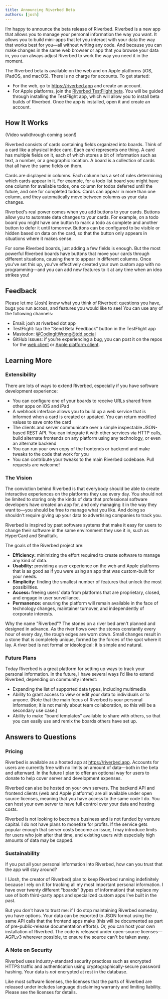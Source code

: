 ```yaml
---
title: Announcing Riverbed Beta
authors: [josh]
---
```


I’m happy to announce the beta release of Riverbed. Riverbed is a new app that allows you to manage your personal information the way you want. It allows you to build mini-apps that let you interact with your data the way that works best for you—all without writing any code. And because you can make changes in the same web browser or app that you browse your data in, you can always adjust Riverbed to work the way you need it in the moment.

The Riverbed beta is available on the web and on Apple platforms (iOS, iPadOS, and macOS). There is no charge for accounts. To get started:

- For the web, go to <https://riverbed.app> and create an account.
- For Apple platforms, join the [Riverbed TestFlight beta](https://testflight.apple.com/join/x2YeMEWe). You will be guided through installing the TestFlight app, which will allow you to install beta builds of Riverbed. Once the app is installed, open it and create an account.

## How It Works
(Video walkthrough coming soon!)

Riverbed consists of cards containing fields organized into boards. Think of a card like a physical index card. Each card represents one thing. A card has multiple fields on it, each of which stores a bit of information such as text, a number, or a geographic location. A board is a collection of cards that all have the same fields on them.

Cards are displayed in columns. Each column has a set of rules determining which cards appear in it. For example, for a todo list board you might have one column for available todos, one column for todos deferred until the future, and one for completed todos. Cards can appear in more than one column, and they automatically move between columns as your data changes.

Riverbed's real power comes when you add buttons to your cards. Buttons allow you to automate data changes to your cards. For example, on a todo board you might have one button to mark a todo as complete and another button to defer it until tomorrow. Buttons can be configured to be visible or hidden based on data on the card, so that the button only appears in situations where it makes sense.

For some Riverbed boards, just adding a few fields is enough. But the most powerful Riverbed boards have buttons that move your cards through different situations, causing them to appear in different columns. Once you've set this up, you've effectively created your own custom app with no programming—and you can add new features to it at any time when an idea strikes you!

## Feedback
Please let me (Josh) know what you think of Riverbed: questions you have, bugs you run across, and features you would like to see! You can use any of the following channels:

- Email: josh at riverbed dot app
- TestFlight: tap the "Send Beta Feedback" button in the TestFlight app
- Mastodon: [@CodingItWrong@tdd.social](https://tdd.social/@CodingItWrong)
- GitHub Issues: if you’re experiencing a bug, you can post it on the repos for the [web client](https://github.com/CodingItWrong/riverbed-web/issues) or [Apple platform client](https://github.com/CodingItWrong/riverbed-ios/issues).

## Learning More

### Extensibility
There are lots of ways to extend Riverbed, especially if you have software development experience:

* You can configure one of your boards to receive URLs shared from other apps on iOS and iPad
* A webhook interface allows you to build up a web service that is informed when a card is created or updated. You can return modified values to save onto the card
* The clients and server communicate over a simple inspectable JSON-based REST API. You can integrate it with other services via HTTP calls, build alternate frontends on any platform using any technology, or even an alternate backend
* You can run your own copy of the frontends or backend and make tweaks to the code that work for you
* You can contribute your tweaks to the main Riverbed codebase. Pull requests are welcome!

### The Vision
The conviction behind Riverbed is that everybody should be able to create interactive experiences on the platforms they use every day. You should not be limited to storing only the kinds of data that professional software developers have created an app for, and only managing it in the way they want to—you should be free to manage what you like. And doing so shouldn't require giving up your data to advertising companies to track you.

Riverbed is inspired by past software systems that make it easy for users to change their software in the same environment they use it in, such as HyperCard and Smalltalk.

The goals of the Riverbed project are:

- **Efficiency:** minimizing the effort required to create software to manage any kind of data.
- **Usability:** providing a user experience on the web and Apple platforms that is as good as if you were using an app that was custom-built for your needs.
- **Simplicity:** finding the smallest number of features that unlock the most possibilities.
- **Access:** freeing users’ data from platforms that are proprietary, closed, and engage in user surveillance.
- **Permanence:** ensuring the platform will remain available in the face of technology changes, maintainer turnover, and independently of corporate interests.

Why the name "Riverbed"? The stones on a river bed aren't planned and designed in advance. As the river flows over the stones constantly every hour of every day, the rough edges are worn down. Small changes result in a stone that is completely unique, formed by the forces of the spot where it lay. A river bed is not formal or ideological: it is simple and natural.

### Future Plans
Today Riverbed is a great platform for setting up ways to track your personal information. In the future, I have several ways I’d like to extend Riverbed, depending on community interest:

- Expanding the list of supported data types, including multimedia
- Ability to grant access to view or edit your data to individuals or to anyone. (Note that the main focus of Riverbed is your personal information; it is not mainly about team collaboration, so this will be a secondary use case.)
- Ability to make “board templates” available to share with others, so that you can easily use and remix the boards others have set up.

## Answers to Questions
### Pricing
Riverbed is available as a hosted app at https://riverbed.app. Accounts for users are currently free with no limits on amount of data—both in the beta and afterward. In the future I plan to offer an optional way for users to donate to help cover server and development expenses.

Riverbed can also be hosted on your own servers. The backend API and frontend clients (web and Apple platforms) are all available under open source licenses, meaning that you have access to the same code I do. You can host your own server to have full control over your data and hosting costs.

Riverbed is not looking to become a business and is not funded by venture capital. I do not have plans to monetize for profits. If the service gets popular enough that server costs become an issue, I may introduce limits for users who join after that time, and existing users with especially high amounts of data may be capped.

### Sustainability
If you put all your personal information into Riverbed, how can you trust that the app will stay around?

I (Josh, the creator of Riverbed) plan to keep Riverbed running indefinitely because I rely on it for tracking all my most important personal information. I have over twenty different “boards” (types of information) that replace my use of both third-party apps and specialized custom apps I've built in the past.

But you don't have to trust me: if I do stop maintaining Riverbed someday, you have options. Your data can be exported to JSON format using the same API calls that the frontend apps make (this will be documented as part of pre-public-release documentation efforts). Or, you can host your own installation of Riverbed. The code is released under open-source licenses—AGPLv3 wherever possible, to ensure the source can't be taken away.

### A Note on Security
Riverbed uses industry-standard security practices such as encrypted HTTPS traffic and authentication using cryptographically-secure password hashing. Your data is *not* encrypted at rest in the database.

Like most software licenses, the licenses that the parts of Riverbed are released under includes language disclaiming warranty and limiting liability. Please see the licenses for details.
